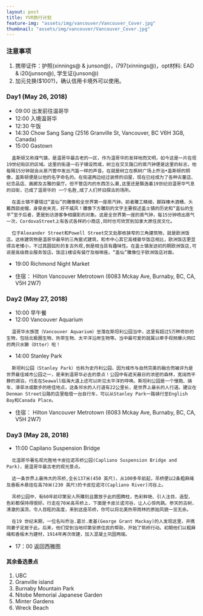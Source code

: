 ```yaml
---
layout: post
title: YVR旅行计划
feature-img: "assets/img/vancouver/Vancouver_Cover.jpg"
thumbnail: "assets/img/vancouver/Vancouver_Cover.jpg"
---
```


### 注意事项
1. 携带证件：护照(xinnings@ & junson@)，i797(xinnings@)，opt材料: EAD & i20(junson@), 学生证(junson@)
2. 加元兑换($100?)，确认信用卡境外可以使用。

### Day1 (May 26, 2018)
* 09:00 出发前往温哥华
* 12:00 入境温哥华
* 12:30 午饭
* 14:30 Chow Sang Sang (2516 Granville St, Vancouver, BC V6H 3G8, Canada)
* 15:00 Gastown
```
  盖斯顿又称煤气镇，是温哥华最古老的一区，作为温哥华的发祥地而文明，如今这是一片在现19世纪街区的区域。这里的街道一石子铺设而成，树立在交叉路口的蒸汽钟便是这里的标志，他每隔15分钟就会从蒸汽管中发出汽笛一样的声音。在就是树立在枫树广场上乔治•盖斯顿的铜像，盖斯顿便是以他的名字命名的。在街道两边经过装修的旧屋，现在已经成为了各种古董店、纪念品店、画廊及古雅的餐厅。但不管店内的东西怎么潮,这里还是飘逸着19世纪旧温哥华气息的旧街，已成了温哥华的 一个名胜,成了人们怀旧探古的场所。 

  在盖士镇不要错过“盖仙”的雕像和全世界第一座蒸汽钟。前者雕工精细，脚踩橡木酒桶，头戴西部皮帽，身穿皮夹克，好不威风！雕像下方雕刻的文字主要叙述盖士镇的历史和“盖仙的生平”至于后者，更是到访游客争相摄影的对象。这是全世界第一座的蒸气钟，每15分钟喷出蒸气一次，CordovaStreet上有各式各样的小商店,同时也可欣赏到加拿大原住民文化。 

  位于Alexander Street和Powell Street交叉处那栋狭窄的三角建筑物，就是欧洲饭店。这栋建筑物是温哥华最早的三角窗式建筑，和市中心其它高楼豪华饭店相比，欧洲饭店更显得古老矮小，不过其圆弧形的复古外观,倒是相当具有趣味性。在盖士镇发迹初的期欧洲饭店,可说是高级商业服务饭店。饭店1楼设有餐厅及咖啡座。“盖仙”雕像位于欧洲饭店对面。
```
* 19:00 Richmond Night Market

* 住宿： Hilton Vancouver Metrotown (6083 Mckay Ave, Burnaby, BC, CA, V5H 2W7)

### Day2 (May 27, 2018)
* 10:00 早午餐
* 12:00 Vancouver Aquarium 
```
  温哥华水族馆（Vancouver Aquarium）坐落在斯坦利公园当中，这里有超过5万种奇妙的生物，包括北极圈生物、热带生物、太平洋沿岸生物等。当中最可爱的就属以牵手视频爆火网红的两只水獭（Otter）啦！
```
* 14:00 Stanley Park
```
  斯坦利公园（Stanley Park）也称为史丹利公园，因为城市与自然完美的融合而被评为是世界最佳城市公园之一，是来到温哥华必去的景点！公园中有遮天蔽日的浓密的森林，宽阔而平静的湖泊，行走在Seawall临海大道上还可以听见太平洋的呼唤。斯坦利公园是一个慢跑、骑车、滑旱冰或散步的绝佳地点，这条邻水的人行道有22公里长，是世界上最长的人行道。建议在Denman Street沿路的店里租借一台自行车，可以从Stanley Park一路骑行至English Bay和Canada Place。
```
* 住宿： Hilton Vancouver Metrotown (6083 Mckay Ave, Burnaby, BC, CA, V5H 2W7)

### Day3 (May 28, 2018)
* 11:00 Capilano Suspension Bridge
```
  北温哥华著名观光胜地卡皮拉诺吊桥公园(Capliano Suspension Bridge and Park)，是温哥华最古老的观光景点。 

  这一条世界上最伟大的吊桥,全长137米(450 英尺)，从100多年前起，吊桥便以2条粗麻绳及香板木悬挂在高70米(230 英尺)的卡皮拉诺河(Capliano River)河谷上。 

  吊桥公园中，有60年前印第安人所雕刻且置放于此的图腾柱，色彩鲜艳、引人注目，造型、色彩都保持得很好。行走在70米高吊桥上，下面是卡皮兰诺河谷，让人心惊肉跳。参天的古树，清澈的溪流，令人目眩的高度，来到这座吊桥，你可以将北美热带雨林的原始风貌一览无余。 

  在19 世纪末期，一位名叫乔治.葛兰.麦基(George Grant Mackay)的人发现这里，并携同妻子定居于此。后来，他们受到当地印第安原住民的帮助，开始了筑桥行动。初期他们以粗麻绳和香板木为建材，1914年再次改建，加入混凝土巩固两端。
```
* 17：00 返回西雅图


#### 其余备选景点
1. UBC
2. Granville island
3. Burnaby Mountain Park
4. Nitobe Memorial Japanese Garden
5. Minter Gardens
6. Wreck Beach
